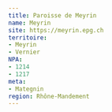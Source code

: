 ```yaml
---
title: Paroisse de Meyrin
name: Meyrin
site: https://meyrin.epg.ch
territoire:
- Meyrin
- Vernier
NPA:
- 1214
- 1217
meta:
- Mategnin
region: Rhône-Mandement
---
```

